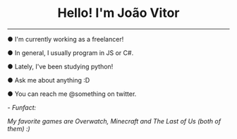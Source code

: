 <h1 align="center">Hello! I'm João Vitor</h1>

***
  
● I'm currently working as a freelancer!

● In general, I usually program in JS or C#.

● Lately, I've been studying python!

● Ask me about anything :D

● You can reach me @something on twitter.

_- Funfact:_
  
_My favorite games are Overwatch, Minecraft and The Last of Us (both of them) :)_
